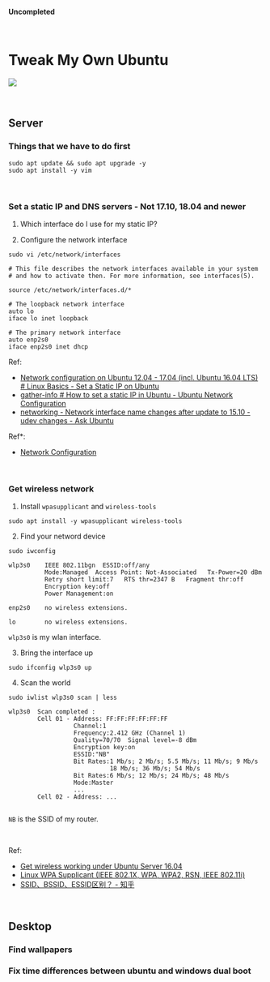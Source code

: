 **Uncompleted**

<br/>

# Tweak My Own Ubuntu

![](./20180512_Ubuntu1804_Hue-add-210_00000_1.png?raw=true)

<br/>

## Server

### Things that we have to do first

```shell
sudo apt update && sudo apt upgrade -y
sudo apt install -y vim
```

<br/>

### Set a static IP and DNS servers - Not 17.10, 18.04 and newer

1. Which interface do I use for my static IP?



2. Configure the network interface

```shell
sudo vi /etc/network/interfaces
```

```shell
# This file describes the network interfaces available in your system
# and how to activate then. For more information, see interfaces(5).

source /etc/network/interfaces.d/*

# The loopback network interface
auto lo
iface lo inet loopback

# The primary network interface
auto enp2s0
iface enp2s0 inet dhcp
```

Ref:
- [Network configuration on Ubuntu 12.04 - 17.04 \(incl. Ubuntu 16.04 LTS\) # Linux Basics - Set a Static IP on Ubuntu](https://www.howtoforge.com/linux-basics-set-a-static-ip-on-ubuntu#ubuntu-incl-ubuntu-lts)
- [gather-info # How to set a static IP in Ubuntu - Ubuntu Network Configuration](http://www.sudo-juice.com/how-to-set-a-static-ip-in-ubuntu-network-confirguration/#gather-info)
- [networking - Network interface name changes after update to 15.10 - udev changes - Ask Ubuntu](https://askubuntu.com/questions/689070/network-interface-name-changes-after-update-to-15-10-udev-changes)

Ref*:
- [Network Configuration](https://help.ubuntu.com/lts/serverguide/network-configuration.html)

<br/>

### Get wireless network

1. Install ```wpasupplicant``` and ```wireless-tools```

```shell
sudo apt install -y wpasupplicant wireless-tools
```

2. Find your netword device

```shell
sudo iwconfig
```

```shell
wlp3s0    IEEE 802.11bgn  ESSID:off/any
          Mode:Managed  Access Point: Not-Associated   Tx-Power=20 dBm
          Retry short limit:7   RTS thr=2347 B   Fragment thr:off
          Encryption key:off
          Power Management:on

enp2s0    no wireless extensions.

lo        no wireless extensions.

```

```wlp3s0``` is my wlan interface.

3. Bring the interface up

```shell
sudo ifconfig wlp3s0 up
```

4. Scan the world

```shell
sudo iwlist wlp3s0 scan | less
```

```shell
wlp3s0  Scan completed :
        Cell 01 - Address: FF:FF:FF:FF:FF:FF
                  Channel:1
                  Frequency:2.412 GHz (Channel 1)
                  Quality=70/70  Signal level=-8 dBm
                  Encryption key:on
                  ESSID:"NB"
                  Bit Rates:1 Mb/s; 2 Mb/s; 5.5 Mb/s; 11 Mb/s; 9 Mb/s
                            18 Mb/s; 36 Mb/s; 54 Mb/s
                  Bit Rates:6 Mb/s; 12 Mb/s; 24 Mb/s; 48 Mb/s
                  Mode:Master
                  ...
        Cell 02 - Address: ...
        
```

```NB``` is the SSID of my router.

<br/>

Ref:

- [Get wireless working under Ubuntu Server 16.04](https://ubuntuforums.org/showthread.php?t=2325768)
- [Linux WPA Supplicant \(IEEE 802.1X, WPA, WPA2, RSN, IEEE 802.11i\)](https://w1.fi/wpa_supplicant/)
- [SSID、BSSID、ESSID区别？ - 知乎](https://www.zhihu.com/question/24362037)

<br/>

## Desktop

### Find wallpapers

### Fix time differences between ubuntu and windows dual boot
